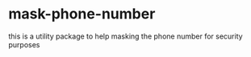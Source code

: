 # mask-phone-number

this is a utility package to help masking the phone number for security purposes
